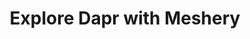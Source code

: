 ---
docType: "Course"
title: "Explore Dapr with Meshery"
description: "Learn how Dapr works by deploying Dapr and sample applications in a Kubernetes Cluster using Meshery"
lectures: 4
courseTitle: "Explore Dapr with Meshery"
themeColor: "#00B39F"
order: 4
weight: 9
cardImage: "../../../src/images/service-mesh-icons/linkerd-white.svg"

toc:
  [
    "introduction",
    "deploy-dapr-control-plane",
    "deploy-redis",
    "deploy-dapr-statestore-component",
    "deploy-python-and-nodejs-application",
    "view-application-logs",
    "conclusion"
  ]
---